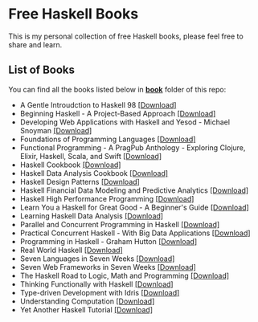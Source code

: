 # Free Haskell Books

This is my personal collection of free Haskell books, please feel free to share and learn.

## List of Books

You can find all the books listed below in [**book**](/book) folder of this repo:

* A Gentle Introudction to Haskell 98 [[Download]](/book/A%20Gentle%20Introudction%20to%20Haskell%2098.pdf)
* Beginning Haskell - A Project-Based Approach [[Download]](/book/Beginning%20Haskell%20-%20A%20Project-Based%20Approach.pdf)
* Developing Web Applications with Haskell and Yesod - Michael Snoyman [[Download]](/book/Developing%20Web%20Applications%20with%20Haskell%20and%20Yesod%20-%20Michael%20Snoyman.epub)
* Foundations of Programming Languages [[Download]](/book/Foundations%20of%20Programming%20Languages.pdf)
* Functional Programming - A PragPub Anthology - Exploring Clojure, Elixir, Haskell, Scala, and Swift [[Download]](/book/Functional%20Programming%20-%20A%20PragPub%20Anthology%20-%20Exploring%20Clojure%2C%20Elixir%2C%20Haskell%2C%20Scala%2C%20and%20Swift.epub)
* Haskell Cookbook [[Download]](/book/Haskell%20Cookbook.epub)
* Haskell Data Analysis Cookbook [[Download]](/book/Haskell%20Data%20Analysis%20Cookbook.pdf)
* Haskell Design Patterns [[Download]](/book/Haskell%20Design%20Patterns.pdf)
* Haskell Financial Data Modeling and Predictive Analytics [[Download]](/book/Haskell%20Financial%20Data%20Modeling%20and%20Predictive%20Analytics.pdf)
* Haskell High Performance Programming [[Download]](/book/Haskell%20High%20Performance%20Programming.pdf)
* Learn You a Haskell for Great Good - A Beginner's Guide [[Download]](/book/Learn%20You%20a%20Haskell%20for%20Great%20Good%20-%20A%20Beginner%27s%20Guide.pdf)
* Learning Haskell Data Analysis [[Download]](/book/Learning%20Haskell%20Data%20Analysis.pdf)
* Parallel and Concurrent Programming in Haskell [[Download]](/book/Parallel%20and%20Concurrent%20Programming%20in%20Haskell.pdf)
* Practical Concurrent Haskell - With Big Data Applications [[Download]](/book/Practical%20Concurrent%20Haskell%20-%20With%20Big%20Data%20Applications.pdf)
* Programming in Haskell - Graham Hutton [[Download]](/book/Programming%20in%20Haskell%20-%20Graham%20Hutton.epub)
* Real World Haskell [[Download]](/book/Real%20World%20Haskell.pdf)
* Seven Languages in Seven Weeks [[Download]](/book/Seven%20Languages%20in%20Seven%20Weeks.pdf)
* Seven Web Frameworks in Seven Weeks [[Download]](/book/Seven%20Web%20Frameworks%20in%20Seven%20Weeks.pdf)
* The Haskell Road to Logic, Math and Programming [[Download]](/book/The%20Haskell%20Road%20to%20Logic%2C%20Math%20and%20Programming.pdf)
* Thinking Functionally with Haskell [[Download]](/book/Thinking%20Functionally%20with%20Haskell.epub)
* Type-driven Development with Idris [[Download]](/book/Type-driven%20Development%20with%20Idris.pdf)
* Understanding Computation [[Download]](/book/Understanding%20Computation.pdf)
* Yet Another Haskell Tutorial [[Download]](/book/Yet%20Another%20Haskell%20Tutorial.pdf)

